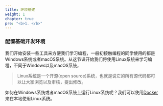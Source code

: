 ```yaml
---
title: 环境搭建
weight: 1
chapter: true
pre: "<b>1. </b>"
---
```


### 配置基础开发环境
我们开始安装一些工具来方便我们学习编程，一般初接触编程的同学使用的都是Windows系统或者macOS系统。从这节课开始我们将使用Linux系统来学习编程，不同于Windows以及macOS系统，

>Linux系统是一个开源(open source)系统，也就是说它的所有源代码都可以让大家浏览以及审核，提出修改。

如何在Windows系统或者macOS系统上运行Linux系统呢？我们可以使用[Docker](https://www.docker.com/)来在本地使用Linux系统。
